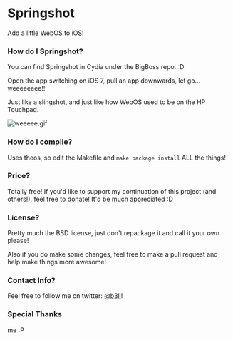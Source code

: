 # Springshot
Add a little WebOS to iOS!

### How do I Springshot?
You can find Springshot in Cydia under the BigBoss repo. :D

Open the app switching on iOS 7, pull an app downwards, let go... weeeeeeee!!

Just like a slingshot, and just like how WebOS used to be on the HP Touchpad.

![weeeee.gif](https://raw2.github.com/b3ll/Springshot/master/README/weeeeeeee.gif?token=1981722__eyJzY29wZSI6IlJhd0Jsb2I6YjNsbC9TcHJpbmdzaG90L21hc3Rlci9SRUFETUUvd2VlZWVlZWVlLmdpZiIsImV4cGlyZXMiOjEzOTMzNTkyNjV9--fb76134330b034b4a74e7f834383d1e88f73f938)

### How do I compile?
Uses theos, so edit the Makefile and `make package install` ALL the things!

### Price?
Totally free! If you'd like to support my continuation of this project (and others!), feel free to [donate](http://www.adambell.ca/donate/)! It'd be much appreciated :D

### License?
Pretty much the BSD license, just don't repackage it and call it your own please!

Also if you do make some changes, feel free to make a pull request and help make things more awesome!

### Contact Info?

Feel free to follow me on twitter: [@b3ll](https://www.twitter.com/b3ll)!

### Special Thanks
me :P
